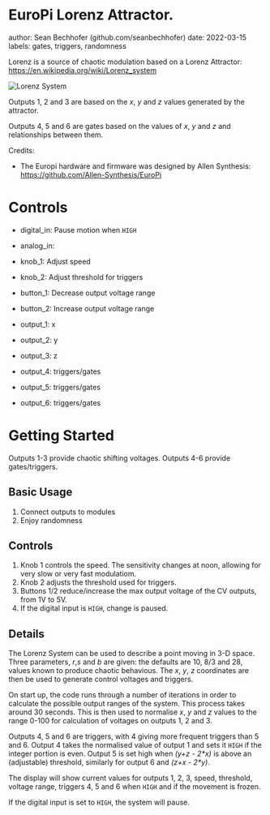 # EuroPi Lorenz Attractor. 

author: Sean Bechhofer (github.com/seanbechhofer)
date: 2022-03-15
labels: gates, triggers, randomness

Lorenz is a source of chaotic modulation based on a Lorenz Attractor:
https://en.wikipedia.org/wiki/Lorenz_system

![Lorenz System](https://upload.wikimedia.org/wikipedia/commons/1/13/A_Trajectory_Through_Phase_Space_in_a_Lorenz_Attractor.gif)

Outputs 1, 2 and 3 are based on the *x*, *y* and *z* values generated by the
attractor.

Outputs 4, 5 and 6 are gates based on the values of *x*, *y* and *z* and
relationships between them.


Credits:
- The Europi hardware and firmware was designed by Allen Synthesis: https://github.com/Allen-Synthesis/EuroPi

# Controls

- digital_in: Pause motion when `HIGH`
- analog_in: 

- knob_1: Adjust speed
- knob_2: Adjust threshold for triggers

- button_1: Decrease output voltage range
- button_2: Increase output voltage range

- output_1: x 
- output_2: y
- output_3: z
- output_4: triggers/gates
- output_5: triggers/gates
- output_6: triggers/gates

# Getting Started

Outputs 1-3 provide chaotic shifting voltages.
Outputs 4-6 provide gates/triggers. 

## Basic Usage
1. Connect outputs to modules
2. Enjoy randomness

## Controls
1. Knob 1 controls the speed. The sensitivity changes at noon,
allowing for very slow or very fast modulatiom.
2. Knob 2 adjusts the threshold used for triggers.
3. Buttons 1/2 reduce/increase the max output voltage of the CV outputs,
from 1V to 5V.
4. If the digital input is `HIGH`, change is paused.

## Details

The Lorenz System can be used to describe a point moving in 3-D
space. Three parameters, *r*,*s* and *b* are given: the defaults are
10, 8/3 and 28, values known to produce chaotic behavious. The *x*, *y*, *z*
coordinates are then be used to generate control voltages and
triggers. 

On start up, the code runs through a number of iterations in order to
calculate the possible output ranges of the system. This process takes
around 30 seconds. This is then used to normalise *x*, *y* and *z* values to
the range 0-100 for calculation of voltages on outputs 1, 2 and 3.

Outputs 4, 5 and 6 are triggers, with 4 giving more frequent triggers
than 5 and 6. Output 4 takes the normalised value of output 1 and sets
it `HIGH` if the integer portion is even. Output 5 is set high when
*(y+z - 2\*x)* is above an (adjustable) threshold, similarly for
output 6 and *(z+x - 2\*y)*.

The display will show current values for outputs 1, 2, 3, speed,
threshold, voltage range, triggers 4, 5 and 6 when `HIGH` and if the
movement is frozen.

If the digital input is set to `HIGH`, the system will pause.
